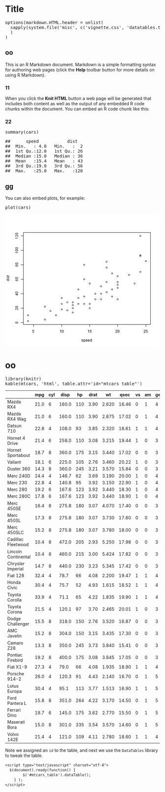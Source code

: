 Title
========================================================
<div class="chunk" id="unnamed-chunk-1"><div class="rcode"><div class="source"><pre class="knitr r">options(markdown.HTML.header = unlist(
  sapply(system.file('misc', c('vignette.css', 'datatables.txt'), package = 'knitr'), readLines)
  )
)
</pre></div>
</div></div>


##  oo
This is an R Markdown document. Markdown is a simple formatting syntax for authoring web pages (click the **Help** toolbar button for more details on using R Markdown).

### 11
When you click the **Knit HTML** button a web page will be generated that includes both content as well as the output of any embedded R code chunks within the document. You can embed an R code chunk like this:

### 22
<div class="chunk" id="unnamed-chunk-2"><div class="rcode"><div class="source"><pre class="knitr r">summary(cars)
</pre></div>
<div class="output"><pre class="knitr r">##      speed           dist    
##  Min.   : 4.0   Min.   :  2  
##  1st Qu.:12.0   1st Qu.: 26  
##  Median :15.0   Median : 36  
##  Mean   :15.4   Mean   : 43  
##  3rd Qu.:19.0   3rd Qu.: 56  
##  Max.   :25.0   Max.   :120
</pre></div>
</div></div>


## gg
You can also embed plots, for example:

<div class="chunk" id="unnamed-chunk-3"><div class="rcode"><div class="source"><pre class="knitr r">plot(cars)
</pre></div>
<div class="rimage default"><img src="figure/unnamed-chunk-3.png" title="plot of chunk unnamed-chunk-3" alt="plot of chunk unnamed-chunk-3" class="plot" /></div>
</div></div>


# oo


<div class="source"><pre class="knitr r">library(knitr)
kable(mtcars, 'html', table.attr='id="mtcars_table"')
</pre></div>
<table id="mtcars_table">
 <thead>
  <tr>
   <th>   </th>
   <th> mpg </th>
   <th> cyl </th>
   <th> disp </th>
   <th> hp </th>
   <th> drat </th>
   <th> wt </th>
   <th> qsec </th>
   <th> vs </th>
   <th> am </th>
   <th> gear </th>
   <th> carb </th>
  </tr>
 </thead>
<tbody>
  <tr>
   <td> Mazda RX4 </td>
   <td> 21.0 </td>
   <td> 6 </td>
   <td> 160.0 </td>
   <td> 110 </td>
   <td> 3.90 </td>
   <td> 2.620 </td>
   <td> 16.46 </td>
   <td> 0 </td>
   <td> 1 </td>
   <td> 4 </td>
   <td> 4 </td>
  </tr>
  <tr>
   <td> Mazda RX4 Wag </td>
   <td> 21.0 </td>
   <td> 6 </td>
   <td> 160.0 </td>
   <td> 110 </td>
   <td> 3.90 </td>
   <td> 2.875 </td>
   <td> 17.02 </td>
   <td> 0 </td>
   <td> 1 </td>
   <td> 4 </td>
   <td> 4 </td>
  </tr>
  <tr>
   <td> Datsun 710 </td>
   <td> 22.8 </td>
   <td> 4 </td>
   <td> 108.0 </td>
   <td>  93 </td>
   <td> 3.85 </td>
   <td> 2.320 </td>
   <td> 18.61 </td>
   <td> 1 </td>
   <td> 1 </td>
   <td> 4 </td>
   <td> 1 </td>
  </tr>
  <tr>
   <td> Hornet 4 Drive </td>
   <td> 21.4 </td>
   <td> 6 </td>
   <td> 258.0 </td>
   <td> 110 </td>
   <td> 3.08 </td>
   <td> 3.215 </td>
   <td> 19.44 </td>
   <td> 1 </td>
   <td> 0 </td>
   <td> 3 </td>
   <td> 1 </td>
  </tr>
  <tr>
   <td> Hornet Sportabout </td>
   <td> 18.7 </td>
   <td> 8 </td>
   <td> 360.0 </td>
   <td> 175 </td>
   <td> 3.15 </td>
   <td> 3.440 </td>
   <td> 17.02 </td>
   <td> 0 </td>
   <td> 0 </td>
   <td> 3 </td>
   <td> 2 </td>
  </tr>
  <tr>
   <td> Valiant </td>
   <td> 18.1 </td>
   <td> 6 </td>
   <td> 225.0 </td>
   <td> 105 </td>
   <td> 2.76 </td>
   <td> 3.460 </td>
   <td> 20.22 </td>
   <td> 1 </td>
   <td> 0 </td>
   <td> 3 </td>
   <td> 1 </td>
  </tr>
  <tr>
   <td> Duster 360 </td>
   <td> 14.3 </td>
   <td> 8 </td>
   <td> 360.0 </td>
   <td> 245 </td>
   <td> 3.21 </td>
   <td> 3.570 </td>
   <td> 15.84 </td>
   <td> 0 </td>
   <td> 0 </td>
   <td> 3 </td>
   <td> 4 </td>
  </tr>
  <tr>
   <td> Merc 240D </td>
   <td> 24.4 </td>
   <td> 4 </td>
   <td> 146.7 </td>
   <td>  62 </td>
   <td> 3.69 </td>
   <td> 3.190 </td>
   <td> 20.00 </td>
   <td> 1 </td>
   <td> 0 </td>
   <td> 4 </td>
   <td> 2 </td>
  </tr>
  <tr>
   <td> Merc 230 </td>
   <td> 22.8 </td>
   <td> 4 </td>
   <td> 140.8 </td>
   <td>  95 </td>
   <td> 3.92 </td>
   <td> 3.150 </td>
   <td> 22.90 </td>
   <td> 1 </td>
   <td> 0 </td>
   <td> 4 </td>
   <td> 2 </td>
  </tr>
  <tr>
   <td> Merc 280 </td>
   <td> 19.2 </td>
   <td> 6 </td>
   <td> 167.6 </td>
   <td> 123 </td>
   <td> 3.92 </td>
   <td> 3.440 </td>
   <td> 18.30 </td>
   <td> 1 </td>
   <td> 0 </td>
   <td> 4 </td>
   <td> 4 </td>
  </tr>
  <tr>
   <td> Merc 280C </td>
   <td> 17.8 </td>
   <td> 6 </td>
   <td> 167.6 </td>
   <td> 123 </td>
   <td> 3.92 </td>
   <td> 3.440 </td>
   <td> 18.90 </td>
   <td> 1 </td>
   <td> 0 </td>
   <td> 4 </td>
   <td> 4 </td>
  </tr>
  <tr>
   <td> Merc 450SE </td>
   <td> 16.4 </td>
   <td> 8 </td>
   <td> 275.8 </td>
   <td> 180 </td>
   <td> 3.07 </td>
   <td> 4.070 </td>
   <td> 17.40 </td>
   <td> 0 </td>
   <td> 0 </td>
   <td> 3 </td>
   <td> 3 </td>
  </tr>
  <tr>
   <td> Merc 450SL </td>
   <td> 17.3 </td>
   <td> 8 </td>
   <td> 275.8 </td>
   <td> 180 </td>
   <td> 3.07 </td>
   <td> 3.730 </td>
   <td> 17.60 </td>
   <td> 0 </td>
   <td> 0 </td>
   <td> 3 </td>
   <td> 3 </td>
  </tr>
  <tr>
   <td> Merc 450SLC </td>
   <td> 15.2 </td>
   <td> 8 </td>
   <td> 275.8 </td>
   <td> 180 </td>
   <td> 3.07 </td>
   <td> 3.780 </td>
   <td> 18.00 </td>
   <td> 0 </td>
   <td> 0 </td>
   <td> 3 </td>
   <td> 3 </td>
  </tr>
  <tr>
   <td> Cadillac Fleetwood </td>
   <td> 10.4 </td>
   <td> 8 </td>
   <td> 472.0 </td>
   <td> 205 </td>
   <td> 2.93 </td>
   <td> 5.250 </td>
   <td> 17.98 </td>
   <td> 0 </td>
   <td> 0 </td>
   <td> 3 </td>
   <td> 4 </td>
  </tr>
  <tr>
   <td> Lincoln Continental </td>
   <td> 10.4 </td>
   <td> 8 </td>
   <td> 460.0 </td>
   <td> 215 </td>
   <td> 3.00 </td>
   <td> 5.424 </td>
   <td> 17.82 </td>
   <td> 0 </td>
   <td> 0 </td>
   <td> 3 </td>
   <td> 4 </td>
  </tr>
  <tr>
   <td> Chrysler Imperial </td>
   <td> 14.7 </td>
   <td> 8 </td>
   <td> 440.0 </td>
   <td> 230 </td>
   <td> 3.23 </td>
   <td> 5.345 </td>
   <td> 17.42 </td>
   <td> 0 </td>
   <td> 0 </td>
   <td> 3 </td>
   <td> 4 </td>
  </tr>
  <tr>
   <td> Fiat 128 </td>
   <td> 32.4 </td>
   <td> 4 </td>
   <td>  78.7 </td>
   <td>  66 </td>
   <td> 4.08 </td>
   <td> 2.200 </td>
   <td> 19.47 </td>
   <td> 1 </td>
   <td> 1 </td>
   <td> 4 </td>
   <td> 1 </td>
  </tr>
  <tr>
   <td> Honda Civic </td>
   <td> 30.4 </td>
   <td> 4 </td>
   <td>  75.7 </td>
   <td>  52 </td>
   <td> 4.93 </td>
   <td> 1.615 </td>
   <td> 18.52 </td>
   <td> 1 </td>
   <td> 1 </td>
   <td> 4 </td>
   <td> 2 </td>
  </tr>
  <tr>
   <td> Toyota Corolla </td>
   <td> 33.9 </td>
   <td> 4 </td>
   <td>  71.1 </td>
   <td>  65 </td>
   <td> 4.22 </td>
   <td> 1.835 </td>
   <td> 19.90 </td>
   <td> 1 </td>
   <td> 1 </td>
   <td> 4 </td>
   <td> 1 </td>
  </tr>
  <tr>
   <td> Toyota Corona </td>
   <td> 21.5 </td>
   <td> 4 </td>
   <td> 120.1 </td>
   <td>  97 </td>
   <td> 3.70 </td>
   <td> 2.465 </td>
   <td> 20.01 </td>
   <td> 1 </td>
   <td> 0 </td>
   <td> 3 </td>
   <td> 1 </td>
  </tr>
  <tr>
   <td> Dodge Challenger </td>
   <td> 15.5 </td>
   <td> 8 </td>
   <td> 318.0 </td>
   <td> 150 </td>
   <td> 2.76 </td>
   <td> 3.520 </td>
   <td> 16.87 </td>
   <td> 0 </td>
   <td> 0 </td>
   <td> 3 </td>
   <td> 2 </td>
  </tr>
  <tr>
   <td> AMC Javelin </td>
   <td> 15.2 </td>
   <td> 8 </td>
   <td> 304.0 </td>
   <td> 150 </td>
   <td> 3.15 </td>
   <td> 3.435 </td>
   <td> 17.30 </td>
   <td> 0 </td>
   <td> 0 </td>
   <td> 3 </td>
   <td> 2 </td>
  </tr>
  <tr>
   <td> Camaro Z28 </td>
   <td> 13.3 </td>
   <td> 8 </td>
   <td> 350.0 </td>
   <td> 245 </td>
   <td> 3.73 </td>
   <td> 3.840 </td>
   <td> 15.41 </td>
   <td> 0 </td>
   <td> 0 </td>
   <td> 3 </td>
   <td> 4 </td>
  </tr>
  <tr>
   <td> Pontiac Firebird </td>
   <td> 19.2 </td>
   <td> 8 </td>
   <td> 400.0 </td>
   <td> 175 </td>
   <td> 3.08 </td>
   <td> 3.845 </td>
   <td> 17.05 </td>
   <td> 0 </td>
   <td> 0 </td>
   <td> 3 </td>
   <td> 2 </td>
  </tr>
  <tr>
   <td> Fiat X1-9 </td>
   <td> 27.3 </td>
   <td> 4 </td>
   <td>  79.0 </td>
   <td>  66 </td>
   <td> 4.08 </td>
   <td> 1.935 </td>
   <td> 18.90 </td>
   <td> 1 </td>
   <td> 1 </td>
   <td> 4 </td>
   <td> 1 </td>
  </tr>
  <tr>
   <td> Porsche 914-2 </td>
   <td> 26.0 </td>
   <td> 4 </td>
   <td> 120.3 </td>
   <td>  91 </td>
   <td> 4.43 </td>
   <td> 2.140 </td>
   <td> 16.70 </td>
   <td> 0 </td>
   <td> 1 </td>
   <td> 5 </td>
   <td> 2 </td>
  </tr>
  <tr>
   <td> Lotus Europa </td>
   <td> 30.4 </td>
   <td> 4 </td>
   <td>  95.1 </td>
   <td> 113 </td>
   <td> 3.77 </td>
   <td> 1.513 </td>
   <td> 16.90 </td>
   <td> 1 </td>
   <td> 1 </td>
   <td> 5 </td>
   <td> 2 </td>
  </tr>
  <tr>
   <td> Ford Pantera L </td>
   <td> 15.8 </td>
   <td> 8 </td>
   <td> 351.0 </td>
   <td> 264 </td>
   <td> 4.22 </td>
   <td> 3.170 </td>
   <td> 14.50 </td>
   <td> 0 </td>
   <td> 1 </td>
   <td> 5 </td>
   <td> 4 </td>
  </tr>
  <tr>
   <td> Ferrari Dino </td>
   <td> 19.7 </td>
   <td> 6 </td>
   <td> 145.0 </td>
   <td> 175 </td>
   <td> 3.62 </td>
   <td> 2.770 </td>
   <td> 15.50 </td>
   <td> 0 </td>
   <td> 1 </td>
   <td> 5 </td>
   <td> 6 </td>
  </tr>
  <tr>
   <td> Maserati Bora </td>
   <td> 15.0 </td>
   <td> 8 </td>
   <td> 301.0 </td>
   <td> 335 </td>
   <td> 3.54 </td>
   <td> 3.570 </td>
   <td> 14.60 </td>
   <td> 0 </td>
   <td> 1 </td>
   <td> 5 </td>
   <td> 8 </td>
  </tr>
  <tr>
   <td> Volvo 142E </td>
   <td> 21.4 </td>
   <td> 4 </td>
   <td> 121.0 </td>
   <td> 109 </td>
   <td> 4.11 </td>
   <td> 2.780 </td>
   <td> 18.60 </td>
   <td> 1 </td>
   <td> 1 </td>
   <td> 4 </td>
   <td> 2 </td>
  </tr>
</tbody>
</table>



Note we assigned an `id` to the table, and next we use the `DataTables` library to tweak the table.

    <script type="text/javascript" charset="utf-8">
      $(document).ready(function() {
    		$('#mtcars_table').dataTable();
    	} );
    </script>

<script type="text/javascript" charset="utf-8">
  $(document).ready(function() {
		$('#mtcars_table').dataTable();
	} );
</script>






